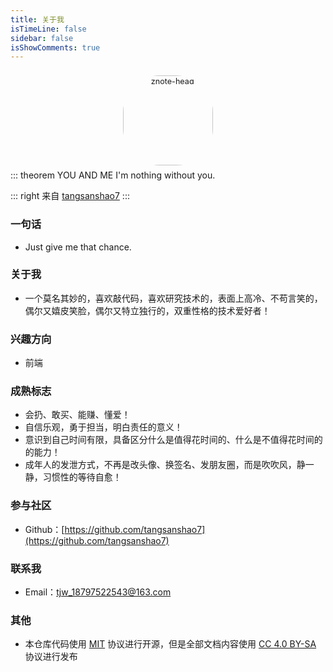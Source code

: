 ```yaml
---
title: 关于我
isTimeLine: false
sidebar: false
isShowComments: true
---
```


<p align="center"><img style="border-radius:41%;pointer-events:none;transform: scale(0.9);" :src="$withBase('/vuepress/head-fish.jpg')" alt="znote-head" width=160></p>

 <p align="center" style="margin-top: -15px;">
  <!-- <a href="https://github.com/tangsanshao7" class="zi zi_textbook"></a>   -->
  <a href="mailto:tjw_18797522543@163.com" class="zi zi_envelope"></a> 
  <a href="https://github.com/tangsanshao7" class="zi zi_tmGithub"></a>
  <a href="https://twitter.com/tang46135866" class="zi zi_tmTwitter"></a>
  <!-- <a href="tencent://AddContact/?fromId=45&fromSubId=1&subcmd=all&uin=916665067&website=www.oicqzone.com" class="zi zi_tmQq"></a> -->
</p>

<Clock02 style="margin-bottom: -12px"/>
::: theorem YOU AND ME
I'm nothing without you.

::: right
来自 [tangsanshao7](https://github.com/tangsanshao7)
:::

<CanvasNest color="255, 105, 180" opacity='1'></CanvasNest>

### 一句话

- Just give me that chance.

### 关于我

- 一个莫名其妙的，喜欢敲代码，喜欢研究技术的，表面上高冷、不苟言笑的，偶尔又嬉皮笑脸，偶尔又特立独行的，双重性格的技术爱好者！

### 兴趣方向

- 前端 ​

### 成熟标志

<!-- - 爱您：[80231](/view/love.html) -->

- 会扔、敢买、能赚、懂爱！
- 自信乐观，勇于担当，明白责任的意义！
- 意识到自己时间有限，具备区分什么是值得花时间的、什么是不值得花时间的的能力！
- 成年人的发泄方式，不再是改头像、换签名、发朋友圈，而是吹吹风，静一静，习惯性的等待自愈！

### 参与社区

<!-- - 博客：[https://castang.top/](https://castang.top/) -->
- Github：[https://github.com/tangsanshao7](https://github.com/tangsanshao7)

### 联系我

- <i class="zi zi_envelopeBold" zico="黑信封"></i> Email：[tjw_18797522543@163.com](mailto:tjw_18797522543@163.com)
  <!-- -  <i class="zi zi_tmWeixin" zico="微信"></i> 微信：记得要看完 [Guide](/views/specification/guide.html) 后 [点我](https://mp.weixin.qq.com/s?__biz=MzU4MDY1NjE1MQ==&mid=100000138&idx=1&sn=6b5e532de9685de1bbf4051eaca2de86&chksm=7d52ccf24a2545e479c7b6ed4401bc850a341e54e10cbdd54ce72b757ea7c986c37585375fa2&scene=18#wechat_redirect) -->
   <!-- - <i class="zi zi_fly" zico="友链"></i> 友链：欢迎入队组队 🏆 《[ Let's go! ](/other/friends.html)》 -->

<!-- ```yaml
- img: /tangsanshao7/img/other/766d39ee-fbf0-329e-8973-45e90625b579.jpg
  link: /znote/other/friends.html
  name: For you
  desc: 你若盛开，清风自来。
- img: /tangsanshao7/img/other/c33a5027-85d3-3eb4-a785-dd404f674baa.jpg
  link: /znote/other/friends.html
  name: To me
  desc: 心若浮沉，浅笑安然。
``` -->

### 其他

- 本仓库代码使用 [MIT](https://github.com/SigureMo/notev/blob/master/LICENSE) 协议进行开源，但是全部文档内容使用 [CC 4.0 BY-SA](https://creativecommons.org/licenses/by-sa/4.0/) 协议进行发布

<!-- <Reward/> -->

<link rel="stylesheet" href="https://ico.z01.com/zico.min.css">

<style lang="stylus" scoped> 

</style>
